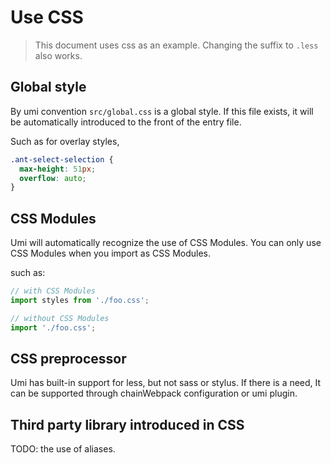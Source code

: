 # Use CSS


> This document uses css as an example. Changing the suffix to `.less` also works.

## Global style

By umi convention `src/global.css` is a global style. If this file exists, it will be automatically introduced to the front of the entry file.

Such as for overlay styles,

```css
.ant-select-selection {
  max-height: 51px;
  overflow: auto;
}
```

## CSS Modules

Umi will automatically recognize the use of CSS Modules. You can only use CSS Modules when you import as CSS Modules.

such as:

```js
// with CSS Modules
import styles from './foo.css';

// without CSS Modules
import './foo.css';
```

## CSS preprocessor

Umi has built-in support for less, but not sass or stylus. If there is a need, It can be supported through chainWebpack configuration or umi plugin.

## Third party library introduced in CSS

TODO: the use of aliases.
